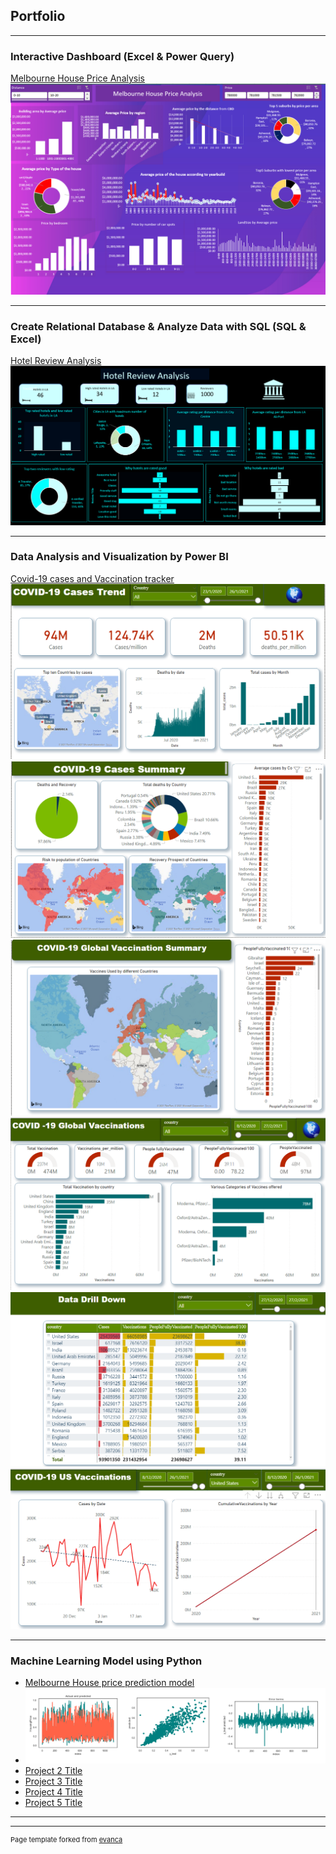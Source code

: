 ## Portfolio

---

### Interactive Dashboard (Excel & Power Query)

[Melbourne House Price Analysis](/pdf/Melbourne_Housing_data_analysis.pdf)
<img src="images/melbourne.PNG?raw=true"/>

---
### Create Relational Database & Analyze Data with SQL (SQL & Excel)
[Hotel Review Analysis](/pdf/https:/.pdf)
<img src="images/Hotel Review Analysis.PNG?raw=true"/>

---
### Data Analysis and Visualization by Power BI
[Covid-19 cases and Vaccination tracker](http://example.com/)
<img src="images/power1.PNG?raw=true"/>
<img src="images/power2.PNG?raw=true"/>
<img src="images/power3.PNG?raw=true"/>
<img src="images/power4.PNG?raw=true"/>
<img src="images/power5.PNG?raw=true"/>
<img src="images/poswer6.PNG?raw=true"/>

---

### Machine Learning Model using Python

- [Melbourne House price prediction model](http://example.com/)
- <img src="images/Machine model.PNG?raw=true"/>
- [Project 2 Title](http://example.com/)
- [Project 3 Title](http://example.com/)
- [Project 4 Title](http://example.com/)
- [Project 5 Title](http://example.com/)

---




---
<p style="font-size:11px">Page template forked from <a href="https://github.com/evanca/quick-portfolio">evanca</a></p>
<!-- Remove above link if you don't want to attibute -->
